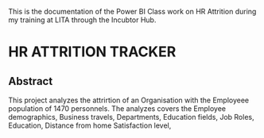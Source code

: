 This is the documentation of the Power BI Class work on HR Attrition during my training
at LITA through the Incubtor Hub.

# HR ATTRITION TRACKER 

## Abstract

This project analyzes the attrirtion of an Organisation with the Employeee
population of 1470 personnels. The analyzes covers the Employee demographics, Business travels, 
Departments, Education fields, Job Roles, Education, Distance from home  Satisfaction level,



